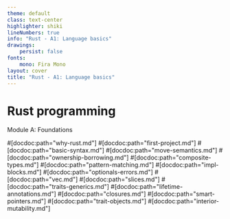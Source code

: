 ```yaml
---
theme: default
class: text-center
highlighter: shiki
lineNumbers: true
info: "Rust - A1: Language basics"
drawings:
    persist: false
fonts:
    mono: Fira Mono
layout: cover
title: "Rust - A1: Language basics"
---
```


# Rust programming

Module A: Foundations

#[docdoc:path="why-rust.md"]
#[docdoc:path="first-project.md"]
#[docdoc:path="basic-syntax.md"]
#[docdoc:path="move-semantics.md"]
#[docdoc:path="ownership-borrowing.md"]
#[docdoc:path="composite-types.md"]
#[docdoc:path="pattern-matching.md"]
#[docdoc:path="impl-blocks.md"]
#[docdoc:path="optionals-errors.md"]
#[docdoc:path="vec.md"]
#[docdoc:path="slices.md"]
#[docdoc:path="traits-generics.md"]
#[docdoc:path="lifetime-annotations.md"]
#[docdoc:path="closures.md"]
#[docdoc:path="smart-pointers.md"]
#[docdoc:path="trait-objects.md"]
#[docdoc:path="interior-mutability.md"]

